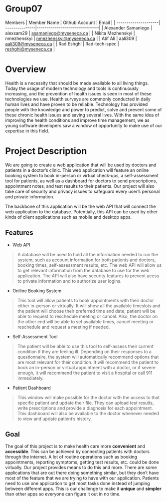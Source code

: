 # Group07
Members
|      Member Name     | Github Account |           Email               |
| ---------------------| ---------------|-------------------------------|
| Alexander Samaniego  | alexsam29      | asamaniego@myseneca.ca        |
| Nikita Mezhenskyi    | nmezhenskyi    | nmezhenskyi@myseneca.ca       |
| Atif Ali             | aali309        | aali309@myseneca.ca           |
| Rad Eshghi           | Rad-tech-spec  | reshghi@myseneca.ca           |

# Overview
Health is a necessity that should be made available to all living things. Today the usage of modern technology and tools is continuously increasing, and the prevention of health issues is seen in most of these technologies we use. Health surveys are commonly conducted in daily human lives and have proven to be reliable. Technology has provided people with the knowledge and power to predict, solve and prevent some of these chronic health issues and saving several lives. With the same idea of improving the health conditions and improve time management, we as young software developers saw a window of opportunity to make use of our expertise in this field. 

# Project Description
We are going to create a web application that will be used by doctors and patients in a doctor’s clinic. This web application will feature an online booking system to book in-person or virtual check-ups, a self-assessment tool for patients, as well as a dashboard for doctors to send prescriptions, appointment notes, and test results to their patients. Our project will also take care of security and privacy issues to safeguard every user’s personal and private information.

The backbone of this application will be the web API that will connect the web application to the database. Potentially, this API can be used by other kinds of client applications such as mobile and desktop apps.

## Features

- Web API 
> A database will be used to hold all the information needed to run the system, such as account information for both patients and doctors, booking times, self-assessment  results, etc. The web API will allow us to get relevant information from the database to use for the web application. The API will also have security features to prevent acess to private information and to authorize user logins. 

- Onlline Booking System
> This tool will allow patients to book appointments with their doctor either in-person or virtually. It will show all the available timeslots and the patient will choose their  preferred time and date; patient will be able to request to reschedule meeting or cancel. Also, the doctor on the other end will be able to set available times, cancel meeting  or reschedule and request a meeting if needed.  

- Self-Assessment Tool
> The patient will be able to use this tool to self-assess their current condition if they are feeling ill.  Depending on their responses to a questionnaire, the system will 
automatically recommend options that are most relevant for their condition.  It will recommend the patient to book an in-person or virtual appointment with a doctor, or if 
severe enough, it will recommend the patient to visit a hospital or call 911 immediately. 

- Patient Dashboard 
> This window will make possible for the doctor with the access to that specific patient and update their file. They can upload test results, write prescriptions and provide a diagnosis for each appointment. This dashboard will also be available to the doctor whenever needed to view and update patient’s history.  

## Goal
The goal of this project is to make health care more **convenient** and **accessible**. This can be achieved by connecting patients with doctors through the internet. A lot of routine operations such as booking appointments, reporting symptoms, getting test results, etc. could be done virtually. Our project provides means to do this and more. There are some applications that are out there doing something similar, but they don’t have most of the feature that we are trying to have with our application. Patients need to use one application to get most tasks done instead of jumping between different apps. This is our challenge to make it **unique** and **simpler** than other apps so everyone can figure it out in no time.  

